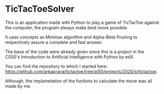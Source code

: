 # TicTacToeSolver

This is an application made with Python to play a game of TicTacToe against the computer, the program always make best move possible. 

It uses concepts as Minimax algorithm and Alpha-Beta Pruning to respectively assure a complete and fast answer. 

The base of the code were already given since this is a project in the CS50's Introduction to Artificial Intelligence with Python by edX. 

You can find the repository to which I started here: https://github.com/arkaprava/tictactoe/tree/ai50/projects/2020/x/tictactoe.

Although, the implametation of the fuctions to calculate the move was all made by me. 
